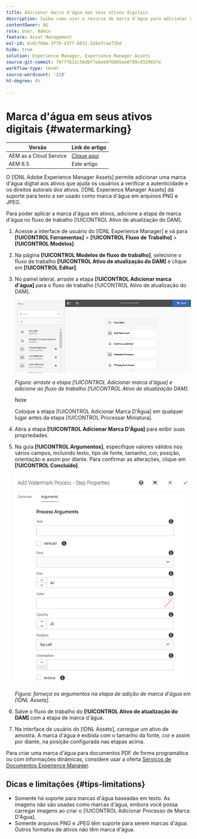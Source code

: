 ```yaml
---
title: Adicionar marca d'água aos seus ativos digitais
description: Saiba como usar o recurso de marca d'água para adicionar uma marca d'água digital aos ativos.
contentOwner: AG
role: User, Admin
feature: Asset Management
exl-id: bc0cfb0e-3f70-4377-8831-326a7cae73bd
hide: true
solution: Experience Manager, Experience Manager Assets
source-git-commit: 76fffb11c56dbf7ebee9f6805ae0799cd32985fe
workflow-type: tm+mt
source-wordcount: '319'
ht-degree: 4%

---
```


# Marca d&#39;água em seus ativos digitais {#watermarking}

| Versão | Link do artigo |
| -------- | ---------------------------- |
| AEM as a Cloud Service | [Clique aqui](https://experienceleague.adobe.com/docs/experience-manager-cloud-service/content/assets/manage/watermark-assets.html?lang=en) |
| AEM 6.5 | Este artigo |

O [!DNL Adobe Experience Manager Assets] permite adicionar uma marca d&#39;água digital aos ativos que ajuda os usuários a verificar a autenticidade e os direitos autorais dos ativos. [!DNL Experience Manager Assets] dá suporte para texto a ser usado como marca d&#39;água em arquivos PNG e JPEG.

Para poder aplicar a marca d&#39;água em ativos, adicione a etapa de marca d&#39;água no fluxo de trabalho [!UICONTROL Ativo de atualização do DAM].

1. Acesse a interface de usuário do [!DNL Experience Manager] e vá para **[!UICONTROL Ferramentas]** > **[!UICONTROL Fluxo de Trabalho]** > **[!UICONTROL Modelos]**.
1. Na página **[!UICONTROL Modelos de fluxo de trabalho]**, selecione o fluxo de trabalho **[!UICONTROL Ativo de atualização do DAM]** e clique em **[!UICONTROL Editar]**.

1. No painel lateral, arraste a etapa **[!UICONTROL Adicionar marca d&#39;água]** para o fluxo de trabalho [!UICONTROL Ativo de atualização do DAM].

   ![Arraste a etapa [!UICONTROL Adicionar marca d&#39;água] e adicione ao fluxo de trabalho [!UICONTROL Ativo de atualização DAM]](assets/add_watermark_step_aem_assets.png)

   *Figura: arraste a etapa [!UICONTROL Adicionar marca d&#39;água] e adicione ao fluxo de trabalho [!UICONTROL Ativo de atualização DAM].*

   >[!NOTE]
   >
   >Coloque a etapa [!UICONTROL Adicionar Marca D&#39;Água] em qualquer lugar antes da etapa [!UICONTROL Processar Miniatura].

1. Abra a etapa **[!UICONTROL Adicionar Marca D&#39;Água]** para exibir suas propriedades.
1. Na guia **[!UICONTROL Argumentos]**, especifique valores válidos nos vários campos, incluindo texto, tipo de fonte, tamanho, cor, posição, orientação e assim por diante. Para confirmar as alterações, clique em **[!UICONTROL Concluído]**.

   ![Forneça os argumentos na etapa de adição de marca d&#39;água em [!DNL Assets]](assets/arguments_add_watermark_aem_assets.png)

   *Figura: forneça os argumentos na etapa de adição de marca d&#39;água em [!DNL Assets].*

1. Salve o fluxo de trabalho do **[!UICONTROL Ativo de atualização do DAM]** com a etapa de marca d&#39;água.
1. Na interface de usuário do [!DNL Assets], carregue um ativo de amostra. A marca d&#39;água é exibida com o tamanho da fonte, cor e assim por diante, na posição configurada nas etapas acima.

Para criar uma marca d&#39;água para documentos PDF de forma programática ou com informações dinâmicas, considere usar a oferta [Serviços de Documentos Experience Manager](/help/forms/using/overview-aem-document-services.md).

## Dicas e limitações {#tips-limitations}

* Somente há suporte para marcas d&#39;água baseadas em texto. As imagens não são usadas como marcas d&#39;água, embora você possa carregar imagens ao criar o [!UICONTROL Adicionar Processo de Marca D&#39;Água].
* Somente arquivos PNG e JPEG têm suporte para serem marcas d&#39;água. Outros formatos de ativos não têm marca d&#39;água.
